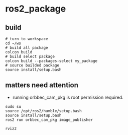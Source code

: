 # ros2_package

## build

```
# turn to workspace
cd ~/ws
# build all package
colcon build 
# build select package
colcon build --packages-select my_package
# source builded package
source install/setup.bash
```

## matters need attention
- running orbbec_cam_pkg is root permission required.

```
sudo su
source /opt/ros2/humble/setup.bash 
source install/setup.bash 
ros2 run orbbec_cam_pkg image_publisher

rviz2
```